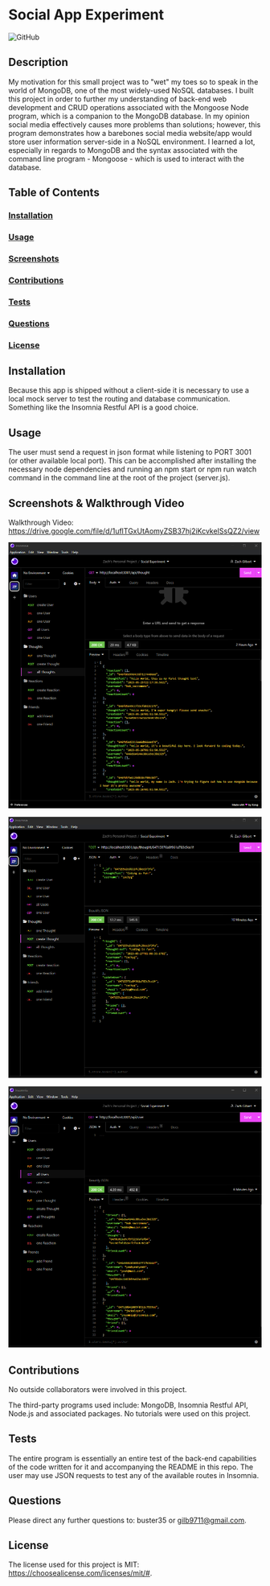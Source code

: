 # Social App Experiment
![GitHub](https://img.shields.io/github/license/buster35/social-experiment)
## Description
My motivation for this small project was to "wet" my toes so to speak in the world of MongoDB, one of the most widely-used NoSQL databases.
I built this project in order to further my understanding of back-end web development and CRUD operations associated with the Mongoose Node program, which is a companion to the MongoDB database.
In my opinion social media effectively causes more problems than solutions; however, this program demonstrates how a barebones social media website/app would store user information server-side in a NoSQL environment.
I learned a lot, especially in regards to MongoDB and the syntax associated with the command line program - Mongoose - which is used to interact with the database.
## Table of Contents
### [Installation](#installation)
### [Usage](#usage)
### [Screenshots](#screenshots)
### [Contributions](#contributions)
### [Tests](#tests)
### [Questions](#questions)
### [License](#license)
## Installation
Because this app is shipped without a client-side it is necessary to use a local mock server to test the routing and database communication. Something like the Insomnia Restful API is a good choice.
## Usage
The user must send a request in json format while listening to PORT 3001 (or other available local port). This can be accomplished after installing the necessary node dependencies and running an npm start or npm run watch command in the command line at the root of the project (server.js).
## Screenshots & Walkthrough Video

Walkthrough Video: https://drive.google.com/file/d/1uflTGxUtAomyZSB37hj2iKcvkeISsQZ2/view

![GetAllThoughts Route](./assets/get-all-thoughts.png)

![CreateAThought](./assets/create-a-thought.png)

![GetAllUsers](./assets/get-all-users.png)

## Contributions
No outside collaborators were involved in this project.

The third-party programs used include: MongoDB, Insomnia Restful API, Node.js and associated packages.
No tutorials were used on this project.
## Tests
The entire program is essentially an entire test of the back-end capabilities of the code written for it and accompanying the README in this repo. The user may use JSON requests to test any of the available routes in Insomnia.

## Questions
Please direct any further questions to: buster35 or gilb9711@gmail.com.
## License
The license used for this project is MIT: https://choosealicense.com/licenses/mit/#.
